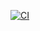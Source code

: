 [![CI](https://github.com/matttproud/mdreflink/actions/workflows/ci.yml/badge.svg)](https://github.com/matttproud/mdreflink/actions/workflows/ci.yml)
